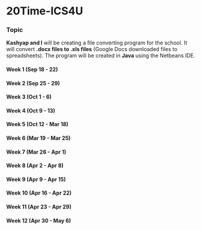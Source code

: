 # 20Time-ICS4U

### Topic
**Kashyap and I** will be creating a file converting program for the school. It will convert **.docx files to .xls files** (Google Docs downloaded files to spreadsheets). The program will be created in **Java** using the Netbeans IDE.

#### Week 1 (Sep 18 - 22)

#### Week 2 (Sep 25 - 29)

#### Week 3 (Oct 1 - 6)

#### Week 4 (Oct 9 - 13)

#### Week 5 (Oct 12 - Mar 18)

#### Week 6 (Mar 19 - Mar 25)

#### Week 7 (Mar 26 - Apr 1)

#### Week 8 (Apr 2 - Apr 8)

#### Week 9 (Apr 9 - Apr 15)

#### Week 10 (Apr 16 - Apr 22)

#### Week 11 (Apr 23 - Apr 29)

#### Week 12 (Apr 30 - May 6)
